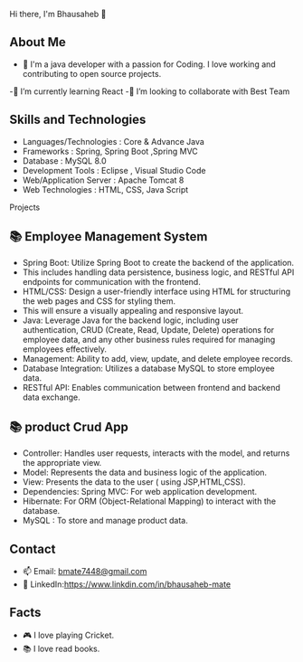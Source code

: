 Hi there, I'm Bhausaheb 👋

## About Me
- 💞️ I'm a java developer with a passion for Coding. I love working and contributing to open source projects.

-🌱 I’m currently learning React
-👯 I’m looking to collaborate with Best Team

## Skills and Technologies
- Languages/Technologies : Core & Advance Java 
- Frameworks : Spring, Spring Boot ,Spring MVC
- Database : MySQL 8.0 
- Development Tools : Eclipse , Visual Studio Code
- Web/Application Server : Apache Tomcat 8
- Web Technologies : HTML, CSS, Java Script

Projects
## 📚 Employee Management System
- Spring Boot: Utilize Spring Boot to create the backend of the application. 
- This includes handling data persistence, business logic, and RESTful API endpoints for communication with the frontend.
- HTML/CSS: Design a user-friendly interface using HTML for structuring the web pages and CSS for styling them.
- This will ensure a visually appealing and responsive layout. 
- Java: Leverage Java for the backend logic, including user authentication, CRUD (Create, Read, Update, Delete) operations for employee data, and any other business rules required for managing employees effectively.
-  Management: Ability to add, view, update, and delete employee records. 
- Database Integration: Utilizes a database MySQL to store employee data.
- RESTful API: Enables communication between frontend and backend data exchange.

## 📚 product Crud App
- Controller: Handles user requests, interacts with the model, and returns the appropriate view.
- Model: Represents the data and business logic of the application. 
- View: Presents the data to the user ( using JSP,HTML,CSS).
- Dependencies: Spring MVC: For web application development.
- Hibernate: For ORM (Object-Relational Mapping) to interact with the database.
- MySQL : To store and manage product data.

## Contact
- 📫 Email: bmate7448@gmail.com 
- 💼 LinkedIn:https://www.linkdin.com/in/bhausaheb-mate

## Facts
- 🎮 I love playing Cricket.
- 📚 I love read books.
<!---
BHAUSAHEBMATE/BHAUSAHEBMATE is a ✨ special ✨ repository because its `README.md` (this file) appears on your GitHub profile.
You can click the Preview link to take a look at your changes.
--->
